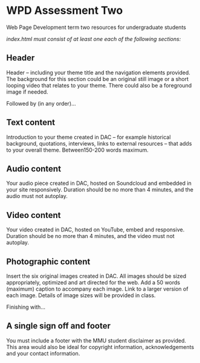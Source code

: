 # WPD Assessment Two
Web Page Development term two resources for undergraduate students

*index.html must consist of at least one each of the following sections:*

## Header
Header – including your theme title and the navigation elements provided. The background for this section could be an original still image or a short looping video that relates to your theme. There could also be a foreground image if needed.

Followed by (in any order)…

## Text content
Introduction to your theme created in DAC – for example historical background, quotations, interviews, links to external resources – that adds to your overall theme. Between150-200 words maximum. 

## Audio content
Your audio piece created in DAC, hosted on Soundcloud and embedded in your site responsively. Duration should be no more than 4 minutes, and the audio must not autoplay.

## Video content
Your video created in DAC, hosted on YouTube, embed and responsive. Duration should be no more than 4 minutes, and the video must not autoplay.

## Photographic content
Insert the six original images created in DAC. All images should be sized appropriately, optimized and art directed for the web. Add a 50 words (maximum) caption to accompany each image. Link to a larger version of each image. Details of image sizes will be provided in class.

Finishing with…

## A single sign off and footer
You must include a footer with the MMU student disclaimer as provided. This area would also be ideal for copyright information, acknowledgements and your contact information.

